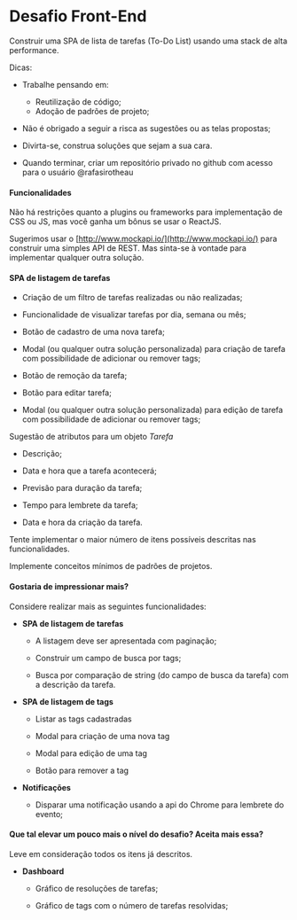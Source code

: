 # Desafio Front-End

Construir uma SPA de lista de tarefas (To-Do List) usando uma stack de alta performance.

Dicas:
- Trabalhe pensando em:

  - Reutilização de código;
  - Adoção de padrões de projeto;


- Não é obrigado a seguir a risca as sugestões ou as telas propostas;

- Divirta-se, construa soluções que sejam a sua cara.

- Quando terminar, criar um repositório privado no github com acesso para o usuário @rafasirotheau


#### Funcionalidades

Não há restrições quanto a plugins ou frameworks para implementação de CSS ou JS, mas você ganha um bônus se usar o ReactJS.

Sugerimos usar o [](http://www.mockapi.io/) [http://www.mockapi.io/](http://www.mockapi.io/)  para construir uma simples API de REST. Mas sinta-se à vontade para implementar qualquer outra solução.


#### SPA de listagem de tarefas

- Criação de um filtro de tarefas realizadas ou não realizadas;

- Funcionalidade de visualizar tarefas por dia, semana ou mês;

- Botão de cadastro de uma nova tarefa;

- Modal (ou qualquer outra solução personalizada) para criação de tarefa com possibilidade de adicionar ou remover tags;

- Botão de remoção da tarefa;

- Botão para editar tarefa;

- Modal (ou qualquer outra solução personalizada) para edição de tarefa com possibilidade de adicionar ou remover tags;

Sugestão de atributos para um objeto _Tarefa_

- Descrição;

- Data e hora que a tarefa acontecerá;

- Previsão para duração da tarefa;

- Tempo para lembrete da tarefa;

- Data e hora da criação da tarefa.

Tente implementar o maior número de itens possíveis descritas nas funcionalidades.

Implemente conceitos mínimos de padrões de projetos.


#### Gostaria de impressionar mais?

Considere realizar mais as seguintes funcionalidades:

- **SPA de listagem de tarefas**

    - A listagem deve ser apresentada com paginação;

    - Construir um campo de busca por tags;

    - Busca por comparação de string (do campo de busca da tarefa) com a descrição da tarefa.


- **SPA de listagem de tags**

    - Listar as tags cadastradas
    
    - Modal para criação de uma nova tag
    
    - Modal para edição de uma tag
    
    - Botão para remover a tag
  

- **Notificações**

    - Disparar uma notificação usando a api do Chrome para lembrete do evento;


#### Que tal elevar um pouco mais o nível do desafio? Aceita mais essa?

Leve em consideração todos os itens já descritos.

- **Dashboard**

    - Gráfico de resoluções de tarefas;

    - Gráfico de tags com o número de tarefas resolvidas;